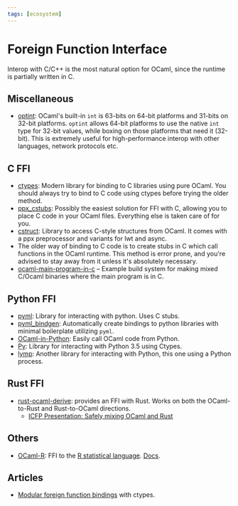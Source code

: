 ```yaml
---
tags: [ecosystem]
---
```


# Foreign Function Interface

Interop with C/C++ is the most natural option for OCaml, since the runtime is partially written in C.

## Miscellaneous

* [optint](https://github.com/mirage/optint):
OCaml's built-in `int` is 63-bits on 64-bit platforms and 31-bits on 32-bit platforms.
`optint` allows 64-bit platforms to use the native `int` type for 32-bit values,
while boxing on those platforms that need it (32-bit).
This is extremely useful for high-performance interop with other languages, network protocols etc.

## C FFI

* [ctypes](https://github.com/ocamllabs/ocaml-ctypes): Modern library for binding to C libraries using pure OCaml.
You should always try to bind to C code using ctypes before trying the older method.
* [ppx_cstubs](https://github.com/fdopen/ppx_cstubs):
Possibly the easiest solution for FFI with C, allowing you to place C code in your OCaml files.
Everything else is taken care of for you.
* [cstruct](https://github.com/mirage/ocaml-cstruct): Library to access C-style structures from OCaml.
It comes with a ppx preprocessor and variants for lwt and async.
* The older way of binding to C code is to create stubs in C which call functions in the OCaml runtime.
This method is error prone, and you're advised to stay away from it unless it's absolutely necessary.
* [ocaml-main-program-in-c](https://github.com/johnwhitington/ocaml-main-program-in-c) – Example build system for making mixed C/Ocaml binaries where the main program is in C.

## Python FFI

* [pyml](https://github.com/thierry-martinez/pyml):
Library for interacting with python. Uses C stubs.
* [pyml_bindgen](https://github.com/mooreryan/ocaml_python_bindgen):
Automatically create bindings to python libraries with minimal boilerplate utilizing `pyml`. 
* [OCaml-in-Python](https://github.com/thierry-martinez/ocaml-in-python):
Easily call OCaml code from Python.
* [Py](https://github.com/zshipko/ocaml-py):
Library for interacting with Python 3.5 using Ctypes.
* [lymp](https://github.com/dbousque/lymp):
Another library for interacting with Python, this one using a Python process.

## Rust FFI

* [rust-ocaml-derive](https://github.com/ahrefs/rust-ocaml-derive): provides an FFI with Rust.
Works on both the OCaml-to-Rust and Rust-to-OCaml directions.
  * [ICFP Presentation: Safely mixing OCaml and Rust](https://www.youtube.com/watch?v=UXfcENNM_ts)

## Others
* [OCaml-R](https://github.com/pveber/ocaml-r):
FFI to the [R statistical language](https://www.r-project.org/about.html).
[Docs](http://pveber.github.io/ocaml-r/index.html).

## Articles

* [Modular foreign function bindings](http://openmirage.org/blog/modular-foreign-function-bindings) with ctypes.
